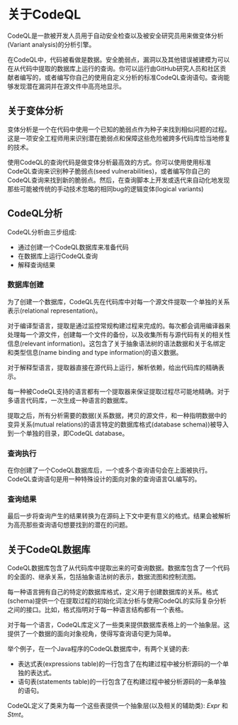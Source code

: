 # 关于CodeQL
CodeQL是一款被开发人员用于自动安全检查以及被安全研究员用来做变体分析(Variant analysis)的分析引擎。  

在CodeQL中，代码被看做是数据。安全脆弱点，漏洞以及其他错误被建模为可以在从代码中提取的数据库上运行的查询。你可以运行由GitHub研究人员和社区贡献者编写的，或者编写你自己的使用自定义分析的标准CodeQL查询语句。查询能够发现潜在漏洞并在源文件中高亮地显示。  

## 关于变体分析
变体分析是一个在代码中使用一个已知的脆弱点作为种子来找到相似问题的过程。这是一项安全工程师用来识别潜在脆弱点和保障这些危险被跨多代码库恰当地修复的技术。  

使用CodeQL的查询代码是做变体分析最高效的方式。你可以使用使用标准CodeQL查询来识别种子脆弱点(seed vulnerabilities)，或者编写你自己的CodeQL查询来找到新的脆弱点。然后，在查询脚本上开发或迭代来自动化地发现那些可能被传统的手动技术忽略的相同bug的逻辑变体(logical variants)

## CodeQL分析
CodeQL分析由三步组成:  
+ 通过创建一个CodeQL数据库来准备代码
+ 在数据库上运行CodeQL查询
+ 解释查询结果

### 数据库创建
为了创建一个数据库，CodeQL先在代码库中对每一个源文件提取一个单独的关系表示(relational representation)。  

对于编译型语言，提取是通过监控常规构建过程来完成的。每次都会调用编译器来处理每一个源文件，创建每一个文件的备份，以及收集所有与源代码有关的相关性信息(relevant information)。这包含了关于抽象语法树的语法数据和关于名绑定和类型信息(name binding and type information)的语义数据。  

对于解释型语言，提取器直接在源代码上运行，解析依赖，给出代码库的精确表示。  

每一种被CodeQL支持的语言都有一个提取器来保证提取过程尽可能地精确。对于多语言代码库，一次生成一种语言的数据库。  

提取之后，所有分析需要的数据(关系数据，拷贝的源文件，和一种指明数据中的变异关系(mutual relations)的语言特定的数据库格式(database schema))被导入到一个单独的目录，即CodeQL database。  

### 查询执行
在你创建了一个CodeQL数据库后，一个或多个查询语句会在上面被执行。CodeQL查询语句是用一种特殊设计的面向对象的查询语言QL编写的。  

### 查询结果
最后一步将查询产生的结果转换为在源码上下文中更有意义的格式。结果会被解析为高亮那些查询语句想要找到的潜在的问题。  

## 关于CodeQL数据库  
CodeQL数据库包含了从代码库中提取出来的可查询数据。数据库包含了一个代码的全面的、继承关系，包括抽象语法树的表示，数据流图和控制流图。  

每一种语言拥有自己的特定的数据库格式，定义用于创建数据库的关系。格式(schema)提供一个在提取过程的初始化词法分析与使用CodeQL的实际复杂分析之间的接口。比如，格式指明对于每一种语言结构都有一个表格。  

对于每一个语言，CodeQL库定义了一些类来提供数据库表格上的一个抽象层。这提供了一个数据的面向对象视角，使得写查询语句更为简单。  

举个例子，在一个Java程序的CodeQL数据库中，有两个关键的表:  
+ 表达式表(expressions table)的一行包含了在构建过程中被分析源码的一个单独的表达式。
+ 语句表(statements table)的一行包含了在构建过程中被分析源码的一条单独的语句。  

CodeQL定义了类来为每一个这些表提供一个抽象层(以及相关的辅助类): *Expr* 和 *Stmt*。